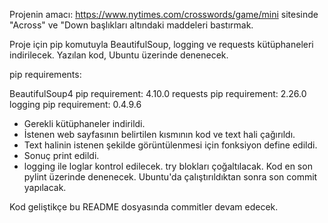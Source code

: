 Projenin amacı: https://www.nytimes.com/crosswords/game/mini sitesinde "Across" ve "Down başlıkları altındaki maddeleri bastırmak.

Proje için pip komutuyla BeautifulSoup, logging ve requests kütüphaneleri indirilecek. Yazılan kod, Ubuntu üzerinde denenecek.

pip requirements:

BeautifulSoup4 pip requirement: 4.10.0
requests pip requirement: 2.26.0
logging pip requirement: 0.4.9.6

- Gerekli kütüphaneler indirildi. 
- İstenen web sayfasının belirtilen kısmının kod ve text hali çağırıldı.
- Text halinin istenen şekilde görüntülenmesi için fonksiyon define edildi.
- Sonuç print edildi.
- logging ile loglar kontrol edilecek. try blokları çoğaltılacak. Kod en son pylint üzerinde denenecek. Ubuntu'da çalıştırıldıktan sonra son commit yapılacak.

Kod geliştikçe bu README dosyasında commitler devam edecek.